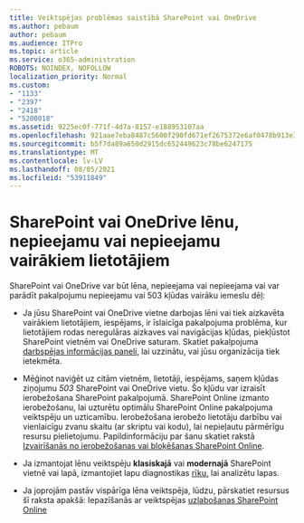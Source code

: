 ```yaml
---
title: Veiktspējas problēmas saistībā SharePoint vai OneDrive
ms.author: pebaum
author: pebaum
ms.audience: ITPro
ms.topic: article
ms.service: o365-administration
ROBOTS: NOINDEX, NOFOLLOW
localization_priority: Normal
ms.custom:
- "1133"
- "2397"
- "2418"
- "5200018"
ms.assetid: 9225ec0f-771f-4d7a-8157-e188953107aa
ms.openlocfilehash: 921aae7eba8487c5600f290fd671ef2675372e6af0478b913e38354856cbaa22
ms.sourcegitcommit: b5f7da89a650d2915dc652449623c78be6247175
ms.translationtype: MT
ms.contentlocale: lv-LV
ms.lasthandoff: 08/05/2021
ms.locfileid: "53911849"
---
```

# <a name="sharepoint-or-onedrive-slow-inaccessible-or-unavailable-for-multiple-users"></a>SharePoint vai OneDrive lēnu, nepieejamu vai nepieejamu vairākiem lietotājiem

SharePoint vai OneDrive var būt lēna, nepieejama vai nepieejama vai var parādīt pakalpojumu nepieejamu vai 503 kļūdas vairāku iemeslu dēļ:
  
- Ja jūsu SharePoint vai OneDrive vietne darbojas lēni vai tiek aizkavēta vairākiem lietotājiem, iespējams, ir īslaicīga pakalpojuma problēma, kur lietotājiem rodas neregulāras aizkaves vai navigācijas kļūdas, piekļūstot SharePoint vietnēm vai OneDrive saturam. Skatiet pakalpojuma [darbspējas informācijas paneli,](https://admin.microsoft.com/AdminPortal/Home#/servicehealth) lai uzzinātu, vai jūsu organizācija tiek ietekmēta.
  
- Mēģinot naviģēt uz citām vietnēm, lietotāji, iespējams, saņem kļūdas ziņojumu *503* SharePoint vai OneDrive vietu. Šo kļūdu var izraisīt ierobežošana SharePoint pakalpojumā. SharePoint Online izmanto ierobežošanu, lai uzturētu optimālu SharePoint Online pakalpojuma veiktspēju un uzticamību. Ierobežošana ierobežo lietotāju darbību vai vienlaicīgu zvanu skaitu (ar skriptu vai kodu), lai nepieļautu pārmērīgu resursu pielietojumu. Papildinformāciju par šanu skatiet rakstā [Izvairīšanās no ierobežošanas vai bloķēšanas SharePoint Online](https://docs.microsoft.com/sharepoint/dev/general-development/how-to-avoid-getting-throttled-or-blocked-in-sharepoint-online).

- Ja izmantojat lēnu veiktspēju **klasiskajā** vai **modernajā** SharePoint vietnē vai lapā, izmantojiet lapu diagnostikas [rīku,](https://aka.ms/perftool) lai analizētu lapas.
  
- Ja joprojām pastāv vispārīga lēna veiktspēja, lūdzu, pārskatiet resursus šī raksta apakšā: Iepazīšanās ar veiktspējas [uzlabošanas SharePoint Online](https://go.microsoft.com/fwlink/?linkid=2024334)
  